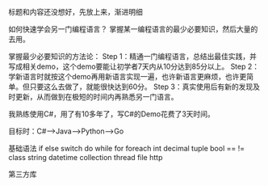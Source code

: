 标题和内容还没想好，先放上来，渐进明细

如何快速学会另一门编程语言？
掌握某一编程语言的最少必要知识，然后大量的去用。

掌握最少必要知识的方法论：
Step 1：精通一门编程语言，总结出最佳实践，并写成相关demo，这个demo要能让初学者7天内从10分达到85分以上。
Step 2：学新语言时就按这个demo再用新语言实现一遍，也许新语言更麻烦，也许更简单。但只要这么去做了，就能很快达到60分。
Step 3：真实使用后有新的发现及时更新，从而做到在极短的时间内再熟悉另一门语言。


我熟练使用C#，用了有10多年了，写C#的Demo花费了3天时间。



目标时：C#-->Java-->Python-->Go

基础语法
if else switch do while for foreach int decimal tuple bool  ==    != 
class
string
datetime
collection
thread
file
http

第三方库